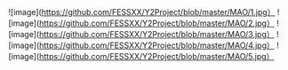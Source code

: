 ![image](https://github.com/FESSXX/Y2Project/blob/master/MAO/1.jpg）
![image](https://github.com/FESSXX/Y2Project/blob/master/MAO/2.jpg）
![image](https://github.com/FESSXX/Y2Project/blob/master/MAO/3.jpg）
![image](https://github.com/FESSXX/Y2Project/blob/master/MAO/4.jpg）
![image](https://github.com/FESSXX/Y2Project/blob/master/MAO/5.jpg）

